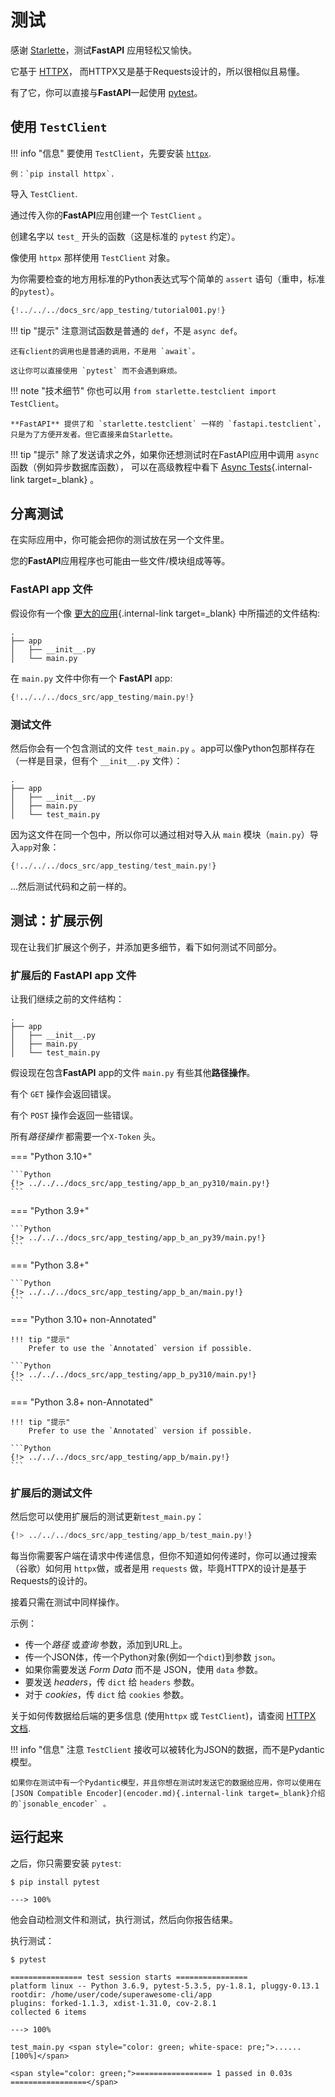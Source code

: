 # 测试

感谢 <a href="https://www.starlette.io/testclient/" class="external-link" target="_blank">Starlette</a>，测试**FastAPI** 应用轻松又愉快。

它基于 <a href="https://www.python-httpx.org" class="external-link" target="_blank">HTTPX</a>， 而HTTPX又是基于Requests设计的，所以很相似且易懂。

有了它，你可以直接与**FastAPI**一起使用 <a href="https://docs.pytest.org/" class="external-link" target="_blank">pytest</a>。

## 使用 `TestClient`

!!! info "信息"
    要使用 `TestClient`，先要安装 <a href="https://www.python-httpx.org" class="external-link" target="_blank">`httpx`</a>.

    例：`pip install httpx`.

导入 `TestClient`.

通过传入你的**FastAPI**应用创建一个 `TestClient` 。

创建名字以 `test_` 开头的函数（这是标准的 `pytest` 约定）。

像使用 `httpx` 那样使用 `TestClient` 对象。

为你需要检查的地方用标准的Python表达式写个简单的 `assert` 语句（重申，标准的`pytest`）。

```Python hl_lines="2  12  15-18"
{!../../../docs_src/app_testing/tutorial001.py!}
```

!!! tip "提示"
    注意测试函数是普通的 `def`，不是 `async def`。

    还有client的调用也是普通的调用，不是用 `await`。

    这让你可以直接使用 `pytest` 而不会遇到麻烦。

!!! note "技术细节"
    你也可以用 `from starlette.testclient import TestClient`。

    **FastAPI** 提供了和 `starlette.testclient` 一样的 `fastapi.testclient`，只是为了方便开发者。但它直接来自Starlette。

!!! tip "提示"
    除了发送请求之外，如果你还想测试时在FastAPI应用中调用 `async` 函数（例如异步数据库函数）， 可以在高级教程中看下 [Async Tests](../advanced/async-tests.md){.internal-link target=_blank} 。

## 分离测试

在实际应用中，你可能会把你的测试放在另一个文件里。

您的**FastAPI**应用程序也可能由一些文件/模块组成等等。

### **FastAPI** app 文件

假设你有一个像 [更大的应用](./bigger-applications.md){.internal-link target=_blank} 中所描述的文件结构:

```
.
├── app
│   ├── __init__.py
│   └── main.py
```

在 `main.py` 文件中你有一个 **FastAPI** app:


```Python
{!../../../docs_src/app_testing/main.py!}
```

### 测试文件

然后你会有一个包含测试的文件 `test_main.py` 。app可以像Python包那样存在（一样是目录，但有个 `__init__.py` 文件）：

``` hl_lines="5"
.
├── app
│   ├── __init__.py
│   ├── main.py
│   └── test_main.py
```

因为这文件在同一个包中，所以你可以通过相对导入从 `main` 模块（`main.py`）导入`app`对象：

```Python hl_lines="3"
{!../../../docs_src/app_testing/test_main.py!}
```

...然后测试代码和之前一样的。

## 测试：扩展示例

现在让我们扩展这个例子，并添加更多细节，看下如何测试不同部分。

### 扩展后的 **FastAPI** app 文件

让我们继续之前的文件结构：

```
.
├── app
│   ├── __init__.py
│   ├── main.py
│   └── test_main.py
```

假设现在包含**FastAPI** app的文件 `main.py`  有些其他**路径操作**。

有个 `GET` 操作会返回错误。

有个 `POST` 操作会返回一些错误。

所有*路径操作* 都需要一个`X-Token` 头。

=== "Python 3.10+"

    ```Python
    {!> ../../../docs_src/app_testing/app_b_an_py310/main.py!}
    ```

=== "Python 3.9+"

    ```Python
    {!> ../../../docs_src/app_testing/app_b_an_py39/main.py!}
    ```

=== "Python 3.8+"

    ```Python
    {!> ../../../docs_src/app_testing/app_b_an/main.py!}
    ```

=== "Python 3.10+ non-Annotated"

    !!! tip "提示"
        Prefer to use the `Annotated` version if possible.

    ```Python
    {!> ../../../docs_src/app_testing/app_b_py310/main.py!}
    ```

=== "Python 3.8+ non-Annotated"

    !!! tip "提示"
        Prefer to use the `Annotated` version if possible.

    ```Python
    {!> ../../../docs_src/app_testing/app_b/main.py!}
    ```

### 扩展后的测试文件

然后您可以使用扩展后的测试更新`test_main.py`：

```Python
{!> ../../../docs_src/app_testing/app_b/test_main.py!}
```

每当你需要客户端在请求中传递信息，但你不知道如何传递时，你可以通过搜索（谷歌）如何用 `httpx`做，或者是用 `requests` 做，毕竟HTTPX的设计是基于Requests的设计的。

接着只需在测试中同样操作。

示例：

* 传一个*路径* 或*查询* 参数，添加到URL上。
* 传一个JSON体，传一个Python对象(例如一个`dict`)到参数 `json`。
* 如果你需要发送 *Form Data* 而不是 JSON，使用 `data` 参数。
* 要发送 *headers*，传 `dict` 给 `headers` 参数。
* 对于 *cookies*，传 `dict` 给 `cookies` 参数。

关于如何传数据给后端的更多信息 (使用`httpx` 或 `TestClient`)，请查阅 <a href="https://www.python-httpx.org" class="external-link" target="_blank">HTTPX 文档</a>.

!!! info "信息"
    注意 `TestClient` 接收可以被转化为JSON的数据，而不是Pydantic模型。

    如果你在测试中有一个Pydantic模型，并且你想在测试时发送它的数据给应用，你可以使用在[JSON Compatible Encoder](encoder.md){.internal-link target=_blank}介绍的`jsonable_encoder` 。

## 运行起来

之后，你只需要安装 `pytest`:

<div class="termy">

```console
$ pip install pytest

---> 100%
```

</div>

他会自动检测文件和测试，执行测试，然后向你报告结果。

执行测试：

<div class="termy">

```console
$ pytest

================ test session starts ================
platform linux -- Python 3.6.9, pytest-5.3.5, py-1.8.1, pluggy-0.13.1
rootdir: /home/user/code/superawesome-cli/app
plugins: forked-1.1.3, xdist-1.31.0, cov-2.8.1
collected 6 items

---> 100%

test_main.py <span style="color: green; white-space: pre;">......                            [100%]</span>

<span style="color: green;">================= 1 passed in 0.03s =================</span>
```

</div>

